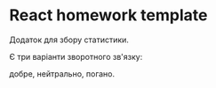 # React homework template

Додаток для збору статистики.

Є три варіанти зворотного зв'язку:

добре, нейтрально, погано.
